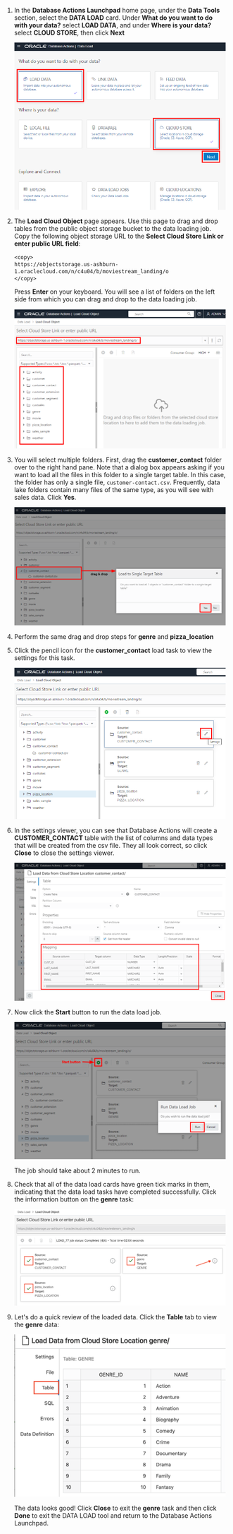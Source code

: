 <!--
    {
        "name":"Load data from public buckets using Database Actions. Sales data not included.",
        "description":"Uses Database Actions to load data from public object storage buckets. It loads the following tables:<ul><li>customer_contact</li><li>genre</li><li>pizza location</li></ul><p>To load sales_sample, use task **Load data from public buckets using Database Actions**"
    }
-->
1. In the **Database Actions Launchpad** home page, under the **Data Tools** section, select the **DATA LOAD** card. Under **What do you want to do with your data?** select **LOAD DATA**, and under **Where is your data?** select **CLOUD STORE**, then click **Next**

    ![Select Load Data, then Cloud Store](images/select-load-data-from-cloud-store.png)

2. The **Load Cloud Object** page appears. Use this page to drag and drop tables from the public object storage bucket to the data loading job. Copy the following object storage URL to the **Select Cloud Store Link or enter public URL field**:

    ```
    <copy>
    https://objectstorage.us-ashburn-1.oraclecloud.com/n/c4u04/b/moviestream_landing/o
    </copy>
    ```

    Press **Enter** on your keyboard. You will see a list of folders on the left side from which you can drag and drop to the data loading job.

    ![The Load Cloud Object page appears](images/load-cloud-object-page-appears.png)

3. You will select multiple folders. First, drag the **customer\_contact** folder over to the right hand pane. Note that a dialog box appears asking if you want to load all the files in this folder to a single target table. In this case, the folder has only a single file, `customer-contact.csv`. Frequently, data lake folders contain many files of the same type, as you will see with sales data. Click **Yes**.

    ![Drag the customer_contact folder](images/drag-customer-contact-folder.png)

4. Perform the same drag and drop steps for **genre** and **pizza\_location**

6. Click the pencil icon for the **customer\_contact** load task to view the settings for this task.

    ![Click the pencil icon to open settings viewer for customer_contact load task](images/cc-viewsettings.png)

7. In the settings viewer, you can see that Database Actions will create a **CUSTOMER_CONTACT** table with the list of columns and data types that will be created from the csv file. They all look correct, so click **Close** to close the settings viewer.

    ![View the settings for customer_contact load task](images/settings-viewer-for-customer-contact.png)

10. Now click the **Start** button to run the data load job.

    ![Run the data load job](images/rundataload.png)

    The job should take about 2 minutes to run.

11. Check that all of the data load cards have green tick marks in them, indicating that the data load tasks have completed successfully. Click the information button on the **genre** task:

    ![Check the job is completed](images/loadcompleted-no-sales.png)

12. Let's do a quick review of the loaded data. Click the **Table** tab to view the **genre** data:

    ![View genre data](images/adb-dataload-genre-table.png)

    The data looks good! Click **Close** to exit the **genre** task and then click **Done** to exit the DATA LOAD tool and return to the Database Actions Launchpad.
